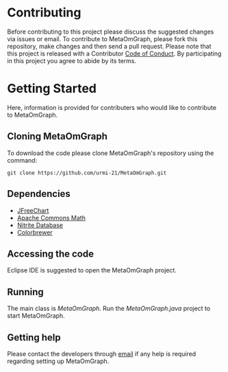 # Contributing

Before contributing to this project please discuss the suggested changes via issues or email.
To contribute to MetaOmGraph, please fork this repository, make changes and then send a pull request.
Please note that this project is released with a Contributor [Code of Conduct](https://github.com/urmi-21/MetaOmGraph/blob/master/CODE_OF_CONDUCT.md). By participating in this project you agree to abide by its terms.


# Getting Started
Here, information is provided for contributers who would like to contribute to MetaOmGraph.


## Cloning MetaOmGraph
To download the code please clone MetaOmGraph's repository using the command:

```
git clone https://github.com/urmi-21/MetaOmGraph.git
```

## Dependencies
* [JFreeChart](https://github.com/jfree/jfreechart)
* [Apache Commons Math](https://github.com/apache/commons-math)
* [Nitrite Database](https://github.com/dizitart/nitrite-database)
* [Colorbrewer](https://github.com/rcsb/colorbrewer)

## Accessing the code
Eclipse IDE is suggested to open the MetaOmGraph project.

## Running
The main class is _MetaOmGraph_. Run the _MetaOmGraph.java_ project to start MetaOmGraph.

## Getting help
Please contact the developers through [email](!http://metnetweb.gdcb.iastate.edu/MetNet_MetaOmGraph_download.php) if any help is required regarding setting up MetaOmGraph.
